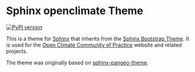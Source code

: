 # Sphinx openclimate Theme

[![PyPI version](https://badge.fury.io/py/sphinx-openclimate-theme.svg)](https://badge.fury.io/py/sphinx-openclimte-theme)

This is a theme for [Sphinx](http://sphinx-doc.org/) that inherits from the
[Sphinx Bootstrap Theme](https://github.com/ryan-roemer/sphinx-bootstrap-theme).
It is used for the [Open Climate Community of Practice](http://openclimate.net) website and related projects.

The theme was originally based on [sphinx-pangeo-theme](https://github.com/pangeo-data/sphinx_pangeo_theme).
